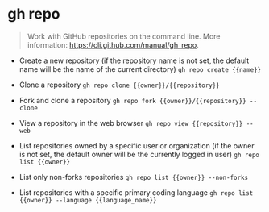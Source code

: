 # gh repo
> Work with GitHub repositories on the command line.
> More information: <https://cli.github.com/manual/gh_repo>.

- Create a new repository (if the repository name is not set, the default name will be the name of the current directory)
`gh repo create {{name}}`

- Clone a repository
`gh repo clone {{owner}}/{{repository}}`

- Fork and clone a repository
`gh repo fork {{owner}}/{{repository}} --clone`

- View a repository in the web browser
`gh repo view {{repository}} --web`

- List repositories owned by a specific user or organization (if the owner is not set, the default owner will be the currently logged in user)
`gh repo list {{owner}}`

- List only non-forks repositories
`gh repo list {{owner}} --non-forks`

- List repositories with a specific primary coding language
`gh repo list {{owner}} --language {{language_name}}`
